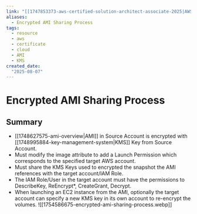 ```yaml
---
link: "[[1747853373-aws-certified-solution-architect-associate-2025|AWS Certified Solution Architect Associate 2025]]"
aliases: 
  - Encrypted AMI Sharing Process
tags:
  - resource
  - aws
  - certificate
  - cloud
  - AMI
  - KMS
created_date:
  "2025-08-07"
---
```

# Encrypted AMI Sharing Process
## Summary
- [[1748627575-ami-overview|AMI]] in Source Account is encrypted with [[1748995884-key-management-system|KMS]] Key from Source Account.
- Must modify the image attribute to add a Launch Permission which corresponds to the specified target AWS account.
- Must share the KMS Keys used to encrypted the snapshot the AMI references with the target account/IAM Role.
- The IAM Role/User in the target account must have the permissions to DescribeKey, ReEncrypt*, CreateGrant, Decrypt.
- When launching an EC2 instance from the AMI, optionally the target account can specify a new KMS key in its own account to re-encrypt the volumes.
![[1754586675-encrypted-ami-sharing-process.webp]]
